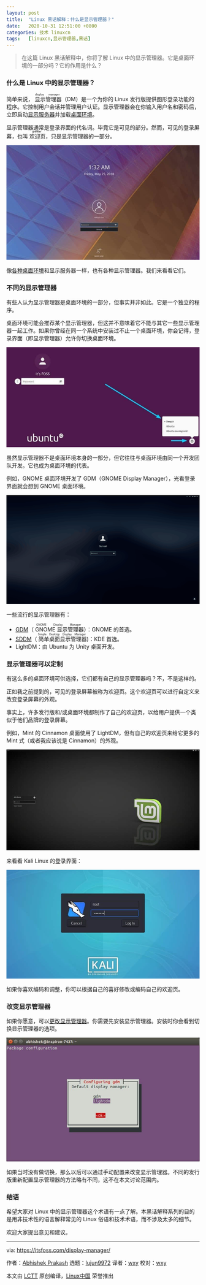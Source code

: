 ```yaml
---
layout: post
title:	"Linux 黑话解释：什么是显示管理器？"
date:	2020-10-31 12:51:00 +0800 
categories:	技术 linuxcn 
tags:	[linuxcn,显示管理器,黑话]
---
```




> 
> 在这篇 Linux 黑话解释中，你将了解 Linux 中的显示管理器。它是桌面环境的一部分吗？它的作用是什么？
> 
> 
> 


### 什么是 Linux 中的显示管理器？


简单来说，<ruby> 显示管理器 <rt>  display manager </rt></ruby>（DM）是一个为你的 Linux 发行版提供图形登录功能的程序。它控制用户会话并管理用户认证。显示管理器会在你输入用户名和密码后，立即启动[显示服务器](https://itsfoss.com/display-server/)并加载[桌面环境](https://itsfoss.com/what-is-desktop-environment/)。


显示管理器通常是登录界面的代名词。毕竟它是可见的部分。然而，可见的登录屏幕，也叫<ruby> 欢迎页 <rt>  greeter </rt></ruby>，只是显示管理器的一部分。


![登录屏幕是显示管理器的可见部分](/Asserts/Images/album/202010/31/125316ikekhtu3kqkclqkk.jpg)


像[各种桌面环境](https://itsfoss.com/best-linux-desktop-environments/)和显示服务器一样，也有各种显示管理器。我们来看看它们。


### 不同的显示管理器


有些人认为显示管理器是桌面环境的一部分，但事实并非如此。它是一个独立的程序。


桌面环境可能会推荐某个显示管理器，但这并不意味着它不能与其它一些显示管理器一起工作。如果你曾经在同一个系统中安装过不止一个桌面环境，你会记得，登录界面（即显示管理器）允许你切换桌面环境。


![显示管理器可以与各种桌面环境配合使用](/Asserts/Images/album/202010/31/125150tulluvlvvzl19c21.jpg)


虽然显示管理器不是桌面环境本身的一部分，但它往往与桌面环境由同一个开发团队开发。它也成为桌面环境的代表。


例如，GNOME 桌面环境开发了 GDM（GNOME Display Manager），光看登录界面就会想到 GNOME 桌面环境。


![GNOME登录屏幕与GDM](/Asserts/Images/album/202010/31/125240v16ucum3edmi29fi.png)


一些流行的显示管理器有：


* [GDM](https://wiki.gnome.org/Projects/GDM)（<ruby> GNOME 显示管理器 <rt>  GNOME Display Manager </rt></ruby>）：GNOME 的首选。
* [SDDM](https://github.com/sddm)（<ruby> 简单桌面显示管理器 <rt>  Simple Desktop Display Manager </rt></ruby>)：KDE 首选。
* LightDM：由 Ubuntu 为 Unity 桌面开发。


### 显示管理器可以定制


有这么多的桌面环境可供选择，它们都有自己的显示管理器吗？不，不是这样的。


正如我之前提到的，可见的登录屏幕被称为欢迎页。这个欢迎页可以进行自定义来改变登录屏幕的外观。


事实上，许多发行版和/或桌面环境都制作了自己的欢迎页，以给用户提供一个类似于他们品牌的登录屏幕。


例如，Mint 的 Cinnamon 桌面使用了 LightDM，但有自己的欢迎页来给它更多的 Mint 式（或者我应该说是 Cinnamon）的外观。


![基于 LightDM 的 Linux Mint 登录屏幕](/Asserts/Images/album/202010/31/125244z2a8maaj40bc2tpr.jpg)


来看看 Kali Linux 的登录界面：


![Kali Linux 登录界面](/Asserts/Images/album/202010/31/125322hcc9pt76h7fkva7v.jpg)


如果你喜欢编码和调整，你可以根据自己的喜好修改或编码自己的欢迎页。


### 改变显示管理器


如果你愿意，可以[更改显示管理器](https://itsfoss.com/switch-gdm-and-lightdm-in-ubuntu-14-04/)。你需要先安装显示管理器。安装时你会看到切换显示管理器的选项。


![](/Asserts/Images/album/202010/31/125251sycruaiiiczbai1j.jpg)


如果当时没有做切换，那么以后可以通过手动配置来改变显示管理器。不同的发行版重新配置显示管理器的方法略有不同，这不在本文讨论范围内。


### 结语


希望大家对 Linux 中的显示管理器这个术语有一点了解。本黑话解释系列的目的是用非技术性的语言解释常见的 Linux 俗语和技术术语，而不涉及太多的细节。


欢迎大家提出意见和建议。




---


via: <https://itsfoss.com/display-manager/>


作者：[Abhishek Prakash](https://itsfoss.com/author/abhishek/) 选题：[lujun9972](https://github.com/lujun9972) 译者：[wxy](https://github.com/wxy) 校对：[wxy](https://github.com/wxy)


本文由 [LCTT](https://github.com/LCTT/TranslateProject) 原创编译，[Linux中国](https://linux.cn/) 荣誉推出
